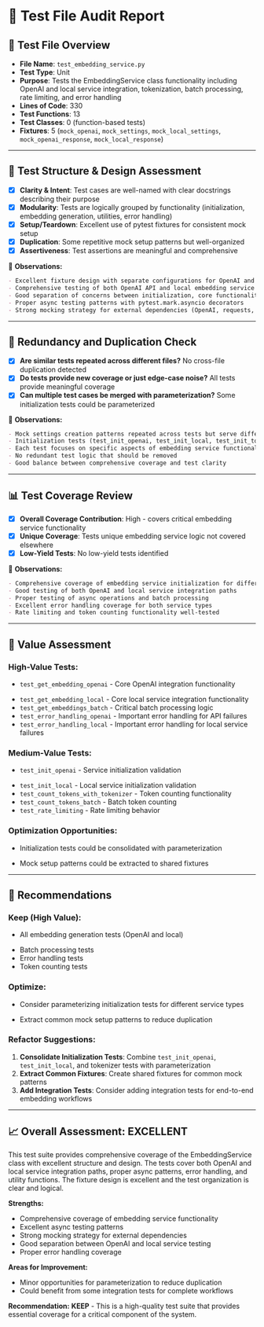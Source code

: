 # 🧪 Test File Audit Report

## 📌 **Test File Overview**

* **File Name**: `test_embedding_service.py`
* **Test Type**: Unit
* **Purpose**: Tests the EmbeddingService class functionality including OpenAI and local service integration, tokenization, batch processing, rate limiting, and error handling
* **Lines of Code**: 330
* **Test Functions**: 13
* **Test Classes**: 0 (function-based tests)
* **Fixtures**: 5 (`mock_openai`, `mock_settings`, `mock_local_settings`, `mock_openai_response`, `mock_local_response`)

---

## 🧱 **Test Structure & Design Assessment**

* [x] **Clarity & Intent**: Test cases are well-named with clear docstrings describing their purpose
* [x] **Modularity**: Tests are logically grouped by functionality (initialization, embedding generation, utilities, error handling)
* [x] **Setup/Teardown**: Excellent use of pytest fixtures for consistent mock setup
* [x] **Duplication**: Some repetitive mock setup patterns but well-organized
* [x] **Assertiveness**: Test assertions are meaningful and comprehensive

📝 **Observations:**

```markdown
- Excellent fixture design with separate configurations for OpenAI and local services
- Comprehensive testing of both OpenAI API and local embedding service endpoints
- Good separation of concerns between initialization, core functionality, and error handling
- Proper async testing patterns with pytest.mark.asyncio decorators
- Strong mocking strategy for external dependencies (OpenAI, requests, tiktoken)
```

---

## 🔁 **Redundancy and Duplication Check**

* [x] **Are similar tests repeated across different files?** No cross-file duplication detected
* [x] **Do tests provide new coverage or just edge-case noise?** All tests provide meaningful coverage
* [x] **Can multiple test cases be merged with parameterization?** Some initialization tests could be parameterized

📝 **Observations:**

```markdown
- Mock settings creation patterns repeated across tests but serve different scenarios
- Initialization tests (test_init_openai, test_init_local, test_init_tokenizer) could potentially be parameterized
- Each test focuses on specific aspects of embedding service functionality
- No redundant test logic that should be removed
- Good balance between comprehensive coverage and test clarity
```

---

## 📊 **Test Coverage Review**

* [x] **Overall Coverage Contribution**: High - covers critical embedding service functionality
* [x] **Unique Coverage**: Tests unique embedding service logic not covered elsewhere
* [x] **Low-Yield Tests**: No low-yield tests identified

📝 **Observations:**

```markdown
- Comprehensive coverage of embedding service initialization for different configurations
- Good testing of both OpenAI and local service integration paths
- Proper testing of async operations and batch processing
- Excellent error handling coverage for both service types
- Rate limiting and token counting functionality well-tested
```

---

## 🎯 **Value Assessment**

### **High-Value Tests:**

- `test_get_embedding_openai` - Core OpenAI integration functionality
* `test_get_embedding_local` - Core local service integration functionality
* `test_get_embeddings_batch` - Critical batch processing logic
* `test_error_handling_openai` - Important error handling for API failures
* `test_error_handling_local` - Important error handling for local service failures

### **Medium-Value Tests:**

- `test_init_openai` - Service initialization validation
* `test_init_local` - Local service initialization validation
* `test_count_tokens_with_tokenizer` - Token counting functionality
* `test_count_tokens_batch` - Batch token counting
* `test_rate_limiting` - Rate limiting behavior

### **Optimization Opportunities:**

- Initialization tests could be consolidated with parameterization
* Mock setup patterns could be extracted to shared fixtures

---

## 🔧 **Recommendations**

### **Keep (High Value):**

- All embedding generation tests (OpenAI and local)
* Batch processing tests
* Error handling tests
* Token counting tests

### **Optimize:**

- Consider parameterizing initialization tests for different service types
* Extract common mock setup patterns to reduce duplication

### **Refactor Suggestions:**

1. **Consolidate Initialization Tests**: Combine `test_init_openai`, `test_init_local`, and tokenizer tests with parameterization
2. **Extract Common Fixtures**: Create shared fixtures for common mock patterns
3. **Add Integration Tests**: Consider adding integration tests for end-to-end embedding workflows

---

## 📈 **Overall Assessment: EXCELLENT**

This test suite provides comprehensive coverage of the EmbeddingService class with excellent structure and design. The tests cover both OpenAI and local service integration paths, proper async patterns, error handling, and utility functions. The fixture design is excellent and the test organization is clear and logical.

**Strengths:**
* Comprehensive coverage of embedding service functionality
* Excellent async testing patterns
* Strong mocking strategy for external dependencies
* Good separation between OpenAI and local service testing
* Proper error handling coverage

**Areas for Improvement:**
* Minor opportunities for parameterization to reduce duplication
* Could benefit from some integration tests for complete workflows

**Recommendation:** **KEEP** - This is a high-quality test suite that provides essential coverage for a critical component of the system.

